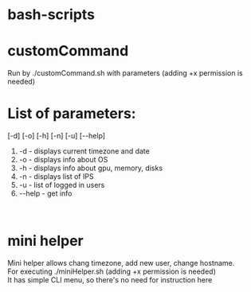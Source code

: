 # bash-scripts
# customCommand 
Run by ./customCommand.sh with parameters (adding +x permission is needed)

# List of parameters:
[-d] [-o] [-h] [-n] [-u] [--help]
1. -d - displays current timezone and date
2. -o - displays info about OS
3. -h - displays info about gpu, memory, disks
4. -n - displays list of IPS
5. -u - list of logged in users
6. --help - get info
 
</br>

# mini helper
Mini helper allows chang timezone, add new user, change hostname. 
<br> For executing ./miniHelper.sh (adding +x permission is needed) <br>
It has simple CLI menu, so there's no need for instruction here
